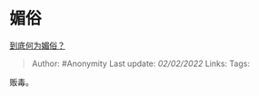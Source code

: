 # 媚俗
[到底何为媚俗？](https://www.zhihu.com/question/27530152/answer/1675103325)

> Author: #Anonymity 
Last update: *02/02/2022* 
Links: 
Tags: 

贩毒。